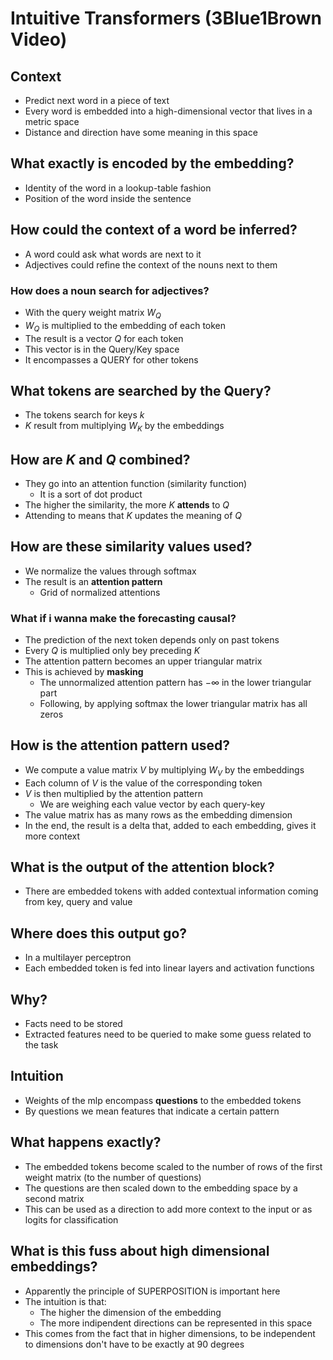 # Intuitive Transformers (3Blue1Brown Video)

## Context
  - Predict next word in a piece of text
  - Every word is embedded into a high-dimensional vector that lives in a metric space
  - Distance and direction have some meaning in this space

## What exactly is encoded by the embedding?
  - Identity of the word in a lookup-table fashion
  - Position of the word inside the sentence

## How could the context of a word be inferred?
  - A word could ask what words are next to it
  - Adjectives could refine the context of the nouns next to them

### How does a noun search for adjectives?
  - With the query weight matrix $W_Q$
  - $W_Q$ is multiplied to the embedding of each token
  - The result is a vector $Q$ for each token
  - This vector is in the Query/Key space
  - It encompasses a QUERY for other tokens

## What tokens are searched by the Query?
  - The tokens search for keys $k$
  - $K$ result from multiplying $W_K$ by the embeddings

## How are $K$ and $Q$ combined?
  - They go into an attention function (similarity function)
    - It is a sort of dot product
  - The higher the similarity, the more $K$ **attends** to $Q$
  - Attending to means that $K$ updates the meaning of $Q$

## How are these similarity values used?
  - We normalize the values through softmax
  - The result is an **attention pattern**
    - Grid of normalized attentions

### What if i wanna make the forecasting causal?
  - The prediction of the next token depends only on past tokens
  - Every $Q$ is multiplied only bey preceding $K$
  - The attention pattern becomes an upper triangular matrix
  - This is achieved by **masking**
    - The unnormalized attention pattern has $- \infty$ in the lower triangular part
    - Following, by applying softmax the lower triangular matrix has all zeros

## How is the attention pattern used?
  - We compute a value matrix $V$ by multiplying $W_V$ by the embeddings
  - Each column of $V$ is the value of the corresponding token
  - $V$ is then multiplied by the attention pattern
    - We are weighing each value vector by each query-key
  - The value matrix has as many rows as the embedding dimension
  - In the end, the result is a delta that, added to each embedding, gives it more context

## What is the output of the attention block?
  - There are embedded tokens with added contextual information coming from key, query and value

## Where does this output go?
  - In a multilayer perceptron
  - Each embedded token is fed into linear layers and activation functions

## Why?
  - Facts need to be stored
  - Extracted features need to be queried to make some guess related to the task

## Intuition
  - Weights of the mlp encompass **questions** to the embedded tokens
  - By questions we mean features that indicate a certain pattern

## What happens exactly?
  - The embedded tokens become scaled to the number of rows of the first weight matrix (to the number of questions)
  - The questions are then scaled down to the embedding space by a second matrix
  - This can be used as a direction to add more context to the input or as logits for classification

## What is this fuss about high dimensional embeddings?
  - Apparently the principle of SUPERPOSITION is important here
  - The intuition is that:
    - The higher the dimension of the embedding
    - The more indipendent directions can be represented in this space
  - This comes from the fact that in higher dimensions, to be independent to
    dimensions don't have to be exactly at 90 degrees